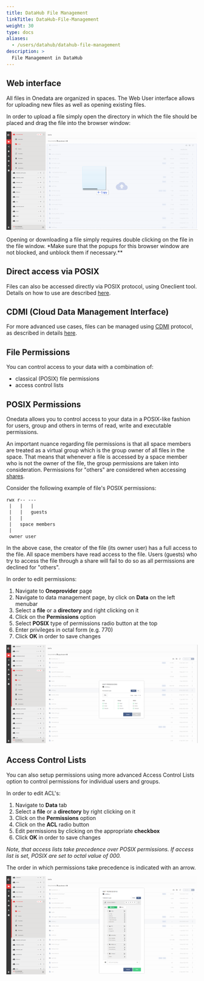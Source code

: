 ```yaml
---
title: DataHub File Management
linkTitle: DataHub-File-Management
weight: 30
type: docs
aliases:
  - /users/datahub/datahub-file-management
description: >
  File Management in DataHub
---
```


## Web interface

All files in Onedata are organized in spaces. The Web User interface allows for
uploading new files as well as opening existing files.

In order to upload a file simply open the directory in which the file should be
placed and drag the file into the browser window:

![drag the file into the browser window](datahub-drag-file.png)

Opening or downloading a file simply requires double clicking on the file in the
file window. \*Make sure that the popups for this browser window are not
blocked, and unblock them if necessary.\*\*

## Direct access via POSIX

Files can also be accessed directly via POSIX protocol, using Oneclient tool.
Details on how to use are described
[here](https://onedata.org/#/home/documentation/doc/using_onedata/oneclient.html).

## CDMI (Cloud Data Management Interface)

For more advanced use cases, files can be managed using
[CDMI](http://www.snia.org/cdmi) protocol, as described in details
[here](https://onedata.org/#/home/documentation/doc/advanced/cdmi.html).

## File Permissions

You can control access to your data with a combination of:

- classical (POSIX) file permissions
- access control lists

## POSIX Permissions

Onedata allows you to control access to your data in a POSIX-like fashion for
users, group and others in terms of read, write and executable permissions.

An important nuance regarding file permissions is that all space members are
treated as a virtual group which is the group owner of all files in the space.
That means that whenever a file is accessed by a space member who is not the
owner of the file, the group permissions are taken into consideration.
Permissions for "others" are considered when accessing
[shares](https://onedata.org/#/home/documentation/doc/using_onedata/shares.html).

Consider the following example of file's POSIX permissions:

```shell
rwx r-- ---
 |   |   |
 |   |   guests
 |   |
 |   space members
 |
 owner user
```

In the above case, the creator of the file (its owner user) has a full access to
the file. All space members have read access to the file. Users (guests) who try
to access the file through a share will fail to do so as all permissions are
declined for "others".

In order to edit permissions:

1. Navigate to **Oneprovider** page
1. Navigate to data management page, by click on **Data** on the left menubar
1. Select a **file** or a **directory** and right clicking on it
1. Click on the **Permissions** option
1. Select **POSIX** type of permissions radio button at the top
1. Enter privileges in octal form (e.g. 770)
1. Click **OK** in order to save changes

![DataHub POSIX](datahub-posix.png)

## Access Control Lists

You can also setup permissions using more advanced Access Control Lists option
to control permissions for individual users and groups.

In order to edit ACL's:

1. Navigate to **Data** tab
1. Select a **file** or a **directory** by right clicking on it
1. Click on the **Permissions** option
1. Click on the **ACL** radio button
1. Edit permissions by clicking on the appropriate **checkbox**
1. Click **OK** in order to save changes

_Note, that access lists take precedence over POSIX permissions. If access list
is set, POSIX are set to octal value of 000._

The order in which permissions take precedence is indicated with an arrow.

![DataHub ACL](datahub-acl.png)
